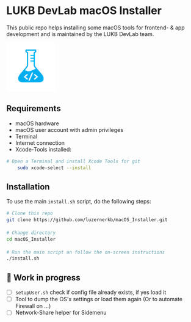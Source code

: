 # LUKB DevLab macOS Installer

This public repo helps installing some macOS tools for frontend- & app development and is maintained by the LUKB DevLab team.

![DevLab-Logo](./_assets/devlab_logo.png)

## Requirements

- macOS hardware
- macOS user account with admin privileges
- Terminal
- Internet connection
- Xcode-Tools installed:

```bash
# Open a Terminal and install Xcode Tools for git
    sudo xcode-select --install
```

## Installation

To use the main `install.sh` script, do the following steps:

```bash
# Clone this repo
git clone https://github.com/luzernerkb/macOS_Installer.git

# Change directory
cd macOS_Installer

# Run the main script an follow the on-screen instructions
./install.sh

```

## 🚧 Work in progress

- [ ] `setupUser.sh` check if config file already exists, if yes load it
- [ ] Tool to dump the OS'x settings or load them again (Or to automate Firewall on ...)
- [ ] Network-Share helper for Sidemenu
